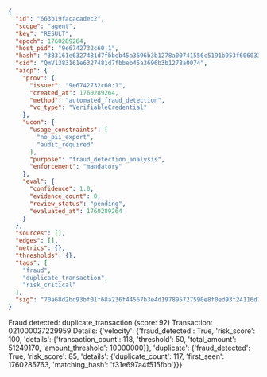 ```json
{
  "id": "663b19facacadec2",
  "scope": "agent",
  "key": "RESULT",
  "epoch": 1760289264,
  "host_pid": "9e6742732c60:1",
  "hash": "383161e6327481d7fbbeb45a3696b3b1278a00741556c5191b953f6060337f47",
  "cid": "QmV1383161e6327481d7fbbeb45a3696b3b1278a0074",
  "aicp": {
    "prov": {
      "issuer": "9e6742732c60:1",
      "created_at": 1760289264,
      "method": "automated_fraud_detection",
      "vc_type": "VerifiableCredential"
    },
    "ucon": {
      "usage_constraints": [
        "no_pii_export",
        "audit_required"
      ],
      "purpose": "fraud_detection_analysis",
      "enforcement": "mandatory"
    },
    "eval": {
      "confidence": 1.0,
      "evidence_count": 0,
      "review_status": "pending",
      "evaluated_at": 1760289264
    }
  },
  "sources": [],
  "edges": [],
  "metrics": {},
  "thresholds": {},
  "tags": [
    "fraud",
    "duplicate_transaction",
    "risk_critical"
  ],
  "sig": "70a68d2bd93bf01f68a236f44567b3e4d197895727590e8f0ed93f24116d7beb"
}
```

Fraud detected: duplicate_transaction (score: 92)
Transaction: 021000027229959
Details: {'velocity': {'fraud_detected': True, 'risk_score': 100, 'details': {'transaction_count': 118, 'threshold': 50, 'total_amount': 51249170, 'amount_threshold': 10000000}}, 'duplicate': {'fraud_detected': True, 'risk_score': 85, 'details': {'duplicate_count': 117, 'first_seen': 1760285763, 'matching_hash': 'f31e697a4f515fbb'}}}